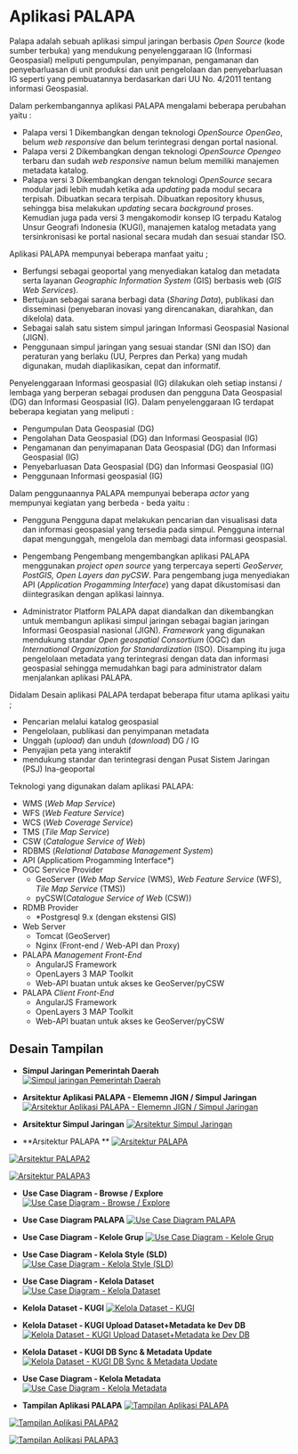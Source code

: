 # Aplikasi PALAPA

Palapa adalah sebuah aplikasi simpul jaringan berbasis *Open Source* (kode sumber terbuka) yang mendukung penyelenggaraan IG (Informasi Geospasial) meliputi pengumpulan, penyimpanan, pengamanan dan penyebarluasan di unit produksi dan unit pengelolaan dan penyebarluasan IG seperti yang pembuatannya berdasarkan dari UU No. 4/2011 tentang informasi Geospasial.

Dalam perkembangannya aplikasi PALAPA mengalami beberapa perubahan yaitu :
* Palapa versi 1
 Dikembangkan dengan teknologi *OpenSource OpenGeo*, belum *web responsive* dan belum terintegrasi dengan portal nasional.
* Palapa versi 2
 Dikembangkan dengan teknologi *OpenSource Opengeo* terbaru dan sudah *web responsive* namun belum memiliki manajemen metadata katalog.
* Palapa versi 3
Dikembangkan dengan teknologi *OpenSource* secara modular jadi lebih mudah ketika ada *updating* pada modul secara terpisah. Dibuatkan secara terpisah. Dibuatkan repository khusus, sehingga bisa melakukan *updating* secara *background* proses. Kemudian juga pada versi 3 mengakomodir konsep IG terpadu Katalog Unsur Geografi Indonesia (KUGI), manajemen katalog metadata yang tersinkronisasi ke portal nasional secara mudah dan sesuai standar ISO.

Aplikasi PALAPA mempunyai beberapa manfaat yaitu ;
* Berfungsi sebagai geoportal yang menyediakan katalog dan metadata serta layanan *Geographic Information System* (GIS) berbasis web (*GIS Web Services*).
* Bertujuan sebagai sarana berbagi data (*Sharing Data*), publikasi dan disseminasi (penyebaran inovasi yang direncanakan, diarahkan, dan dikelola) data.
* Sebagai salah satu sistem simpul jaringan Informasi Geospasial Nasional (JIGN).
* Penggunaan simpul jaringan yang sesuai standar (SNI dan ISO) dan peraturan yang berlaku (UU, Perpres dan Perka) yang mudah digunakan, mudah diaplikasikan, cepat dan informatif.

Penyelenggaraan Informasi geospasial (IG) dilakukan oleh setiap instansi / lembaga yang berperan sebagai produsen dan pengguna Data Geospasial (DG) dan Informasi Geospasial (IG). Dalam penyelenggaraan IG terdapat beberapa kegiatan yang meliputi :
* Pengumpulan Data Geospasial (DG)
* Pengolahan Data Geospasial (DG) dan Informasi Geospasial (IG)
* Pengamanan dan penyimapanan Data Geospasial (DG) dan Informasi Geospasial (IG)
* Penyebarluasan Data Geospasial (DG) dan Informasi Geospasial (IG)
* Penggunaan Informasi geospasial (IG)

Dalam penggunaannya PALAPA mempunyai beberapa *actor* yang mempunyai kegiatan yang berbeda - beda yaitu :
* Pengguna
 Pengguna dapat melakukan pencarian dan visualisasi data dan informasi geospasial yang tersedia pada simpul. Pengguna internal dapat mengunggah, mengelola dan membagi data informasi geospasial.

* Pengembang
 Pengembang mengembangkan aplikasi PALAPA menggunakan *project open source* yang terpercaya seperti *GeoServer, PostGIS, Open Layers dan pyCSW*. Para pengembang juga menyediakan API (*Application Progamming Interface*) yang dapat dikustomisasi dan diintegrasikan dengan aplikasi lainnya.

* Administrator
 Platform PALAPA dapat diandalkan dan dikembangkan untuk membangun aplikasi simpul jaringan sebagai bagian jaringan Informasi Geospasial nasional (JIGN). *Framework* yang digunakan mendukung standar *Open geospatial Consortium* (OGC) dan *International Organization for Standardization* (ISO). Disamping itu juga pengelolaan metadata yang terintegrasi dengan data dan informasi geospasial sehingga memudahkan bagi para administrator dalam menjalankan aplikasi PALAPA.

Didalam Desain aplikasi PALAPA terdapat beberapa fitur utama aplikasi yaitu ;
* Pencarian melalui katalog geospasial
* Pengelolaan, publikasi dan penyimpanan metadata
* Unggah (*upload*) dan unduh (*download*) DG / IG
* Penyajian peta yang interaktif
* mendukung standar dan terintegrasi dengan Pusat Sistem Jaringan (PSJ) Ina-geoportal

Teknologi yang digunakan dalam aplikasi PALAPA:
* WMS (*Web Map Service*)
* WFS (*Web Feature Service*)
* WCS (*Web Coverage Service*)
* TMS (*Tile Map Service*)
* CSW (*Catalogue Service of Web*)
* RDBMS (*Relational Database Management System*)
* API (Applicatiom Progamming Interface*)
* OGC Service Provider
    * GeoServer (*Web Map Service* (WMS), *Web Feature Service* (WFS), *Tile Map Service* (TMS))
    * pyCSW(*Catalogue Service of Web* (CSW))
* RDMB Provider
    * *Postgresql 9.x (dengan ekstensi GIS)
* Web Server
    * Tomcat (GeoServer)
    * Nginx (Front-end / Web-API dan Proxy)
* PALAPA *Management Front-End*
    * AngularJS Framework
    * OpenLayers 3 MAP Toolkit
    * Web-API buatan untuk akses ke GeoServer/pyCSW
* PALAPA *Client Front-End*
    * AngularJS Framework
    * OpenLayers 3 MAP Toolkit
    * Web-API buatan untuk akses ke GeoServer/pyCSW

## Desain Tampilan
* **Simpul Jaringan Pemerintah Daerah**
[![Simpul jaringan Pemerintah Daerah](../images/designaplikasipalapa.png)](../images/designaplikasipalapa.png)

* **Arsitektur Aplikasi PALAPA - Elememn JIGN / Simpul Jaringan**
[![Arsitektur Aplikasi PALAPA - Elememn JIGN / Simpul Jaringan](../images/untitleddiagram.1png.png)](../images/untitleddiagram.1png.png)

* **Arsitektur Simpul Jaringan**
[![Arsitektur Simpul Jaringan](../images/arsitektursimpuljaringan.png)](../images/arsitektursimpuljaringan.png)

* **Arsitektur PALAPA **
[![Arsitektur PALAPA](../images/arsitekturaplikasipalapa.png)](../images/arsitekturaplikasipalapa.png)

[![Arsitektur PALAPA2](../images/arsitekturaplikasipalapa2.png)](../images/arsitekturaplikasipalapa2.png)

[![Arsitektur PALAPA3](../images/arsitekturaplikasipalapa3.png)](../images/arsitekturaplikasipalapa3.png)

* **Use Case Diagram - Browse / Explore**
[![Use Case Diagram - Browse / Explore](../images/usecasediagram-browse/explore.png)](../images/usecasediagram-browse/explore.png)

* **Use Case Diagram PALAPA**
[![Use Case Diagram PALAPA](../images/usecasediagrampalapa.png)](../images/usecasediagrampalapa.png)

* **Use Case Diagram - Kelole Grup**
[![Use Case Diagram - Kelole Grup](../images/usecasediagramkelolagroup.png)](../images/usecasediagramkelolagroup.png)

* **Use Case Diagram - Kelola Style (SLD)**
[![Use Case Diagram - Kelola Style (SLD)](../images/usecasediagramkelolastyle-sld.png)](../images/usecasediagramkelolastyle-sld.png)

* **Use Case Diagram - Kelola Dataset**
[![Use Case Diagram - Kelola Dataset](../images/usecasediagramkeloladataset.png)](../images/usecasediagramkeloladataset.png)

* **Kelola Dataset - KUGI**
[![Kelola Dataset - KUGI](../images/keloladataset-kugi.png)](../images/keloladataset-kugi.png)

* **Kelola Dataset - KUGI Upload Dataset+Metadata ke Dev DB**
[![Kelola Dataset - KUGI Upload Dataset+Metadata ke Dev DB](../images/keloladataset_kugi_upload_dataset.png)](../images/keloladataset_kugi_upload_dataset.png)

* **Kelola Dataset - KUGI DB Sync & Metadata Update**
[![Kelola Dataset - KUGI DB Sync & Metadata Update](../images/keloladataset_kugi_db_sync.png)](../images/keloladataset_kugi_db_sync.png)

* **Use Case Diagram - Kelola Metadata**
[![Use Case Diagram - Kelola Metadata](../images/kelolametadata.png)](../images/kelolametadata.png)

* **Tampilan Aplikasi PALAPA**
[![Tampilan Aplikasi PALAPA](../images/tampilanaplikasipalapa.png)](../images/tampilanaplikasipalapa.png)

[![Tampilan Aplikasi PALAPA2](../images/tampilanaplikasipalapa2.png)](../images/tampilanaplikasipalapa2.png)

[![Tampilan Aplikasi PALAPA3](../images/tampilanaplikasipalapa3.png)](../images/tampilanaplikasipalapa3.png)
